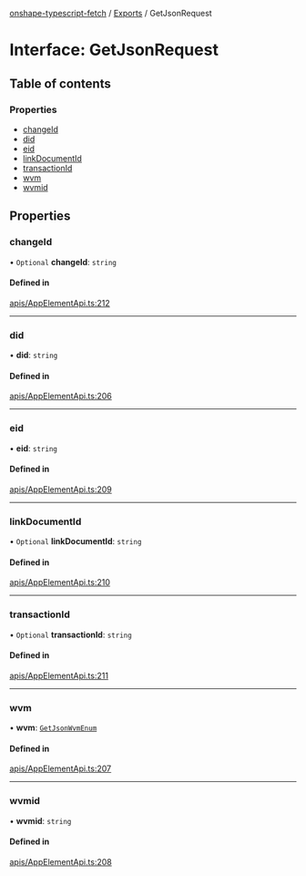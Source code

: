 [onshape-typescript-fetch](../README.md) / [Exports](../modules.md) / GetJsonRequest

# Interface: GetJsonRequest

## Table of contents

### Properties

- [changeId](GetJsonRequest.md#changeid)
- [did](GetJsonRequest.md#did)
- [eid](GetJsonRequest.md#eid)
- [linkDocumentId](GetJsonRequest.md#linkdocumentid)
- [transactionId](GetJsonRequest.md#transactionid)
- [wvm](GetJsonRequest.md#wvm)
- [wvmid](GetJsonRequest.md#wvmid)

## Properties

### changeId

• `Optional` **changeId**: `string`

#### Defined in

[apis/AppElementApi.ts:212](https://github.com/toebes/onshape-typescript-fetch/blob/3e11ae1/apis/AppElementApi.ts#L212)

___

### did

• **did**: `string`

#### Defined in

[apis/AppElementApi.ts:206](https://github.com/toebes/onshape-typescript-fetch/blob/3e11ae1/apis/AppElementApi.ts#L206)

___

### eid

• **eid**: `string`

#### Defined in

[apis/AppElementApi.ts:209](https://github.com/toebes/onshape-typescript-fetch/blob/3e11ae1/apis/AppElementApi.ts#L209)

___

### linkDocumentId

• `Optional` **linkDocumentId**: `string`

#### Defined in

[apis/AppElementApi.ts:210](https://github.com/toebes/onshape-typescript-fetch/blob/3e11ae1/apis/AppElementApi.ts#L210)

___

### transactionId

• `Optional` **transactionId**: `string`

#### Defined in

[apis/AppElementApi.ts:211](https://github.com/toebes/onshape-typescript-fetch/blob/3e11ae1/apis/AppElementApi.ts#L211)

___

### wvm

• **wvm**: [`GetJsonWvmEnum`](../modules.md#getjsonwvmenum-1)

#### Defined in

[apis/AppElementApi.ts:207](https://github.com/toebes/onshape-typescript-fetch/blob/3e11ae1/apis/AppElementApi.ts#L207)

___

### wvmid

• **wvmid**: `string`

#### Defined in

[apis/AppElementApi.ts:208](https://github.com/toebes/onshape-typescript-fetch/blob/3e11ae1/apis/AppElementApi.ts#L208)
